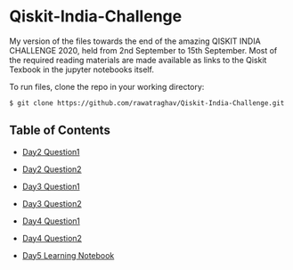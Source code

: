 # Qiskit-India-Challenge

My version of the files towards the end of the amazing QISKIT INDIA CHALLENGE 2020, held from 2nd September to 15th September. Most of the required reading materials are made available as links to the Qiskit Texbook in the jupyter notebooks itself.

To run files, clone the repo in your working directory:

`$ git clone https://github.com/rawatraghav/Qiskit-India-Challenge.git
` 

## Table of Contents

- [Day2 Question1](Day_2_Q1.ipynb)
- [Day2 Question2](Day2_Q2.ipynb)

- [Day3 Question1](Day3_Q-1.ipynb)
- [Day3 Question2](D3_Q2.ipynb) 
- [Day4 Question1](D4_Q1.ipynb)
- [Day4 Question2](D4_Q2.ipynb)
- [Day5 Learning Notebook](ClassicalSVM.ipynb)
